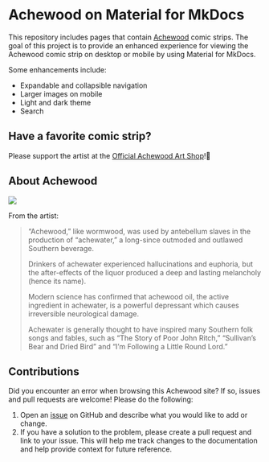 # Achewood on Material for MkDocs

This repository includes pages that contain [Achewood](https://www.achewood.com/) comic strips. The goal of this project is to provide an enhanced experience for viewing the Achewood comic strip on desktop or mobile by using Material for MkDocs.

Some enhancements include:

- Expandable and collapsible navigation
- Larger images on mobile
- Light and dark theme
- Search

## Have a favorite comic strip?

Please support the artist at the [Official Achewood Art Shop](https://achewood-holiday-pop-up.myshopify.com/)!🙌

## About Achewood

![](https://www.achewood.com/rsrc/img/raysplace.gif)

From the artist:

> “Achewood,” like wormwood, was used by antebellum slaves in the production of “achewater,” a long-since outmoded and outlawed Southern beverage.
> 
> Drinkers of achewater experienced hallucinations and euphoria, but the after-effects of the liquor produced a deep and lasting melancholy (hence its name).
> 
> Modern science has confirmed that achewood oil, the active ingredient in achewater, is a powerful depressant which causes irreversible neurological damage.
> 
> Achewater is generally thought to have inspired many Southern folk songs and fables, such as “The Story of Poor John Ritch,” “Sullivan’s Bear and Dried Bird” and “I’m Following a Little Round Lord.”

## Contributions

Did you encounter an error when browsing this Achewood site? If so, issues and pull requests are welcome! Please do the following:

1. Open an [issue](https://github.com/josh-wong/achewood/issues) on GitHub and describe what you would like to add or change.
2. If you have a solution to the problem, please create a pull request and link to your issue. This will help me track changes to the documentation and help provide context for future reference.
